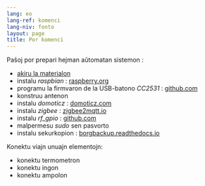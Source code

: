 ```yaml
---
lang: eo
lang-ref: komenci
lang-niv: fonto
layout: page
title: Por komenci
---
```


Paŝoj por prepari hejman aŭtomatan sistemon :  

* [akiru la materialon](_posts/2020-08-31-aparataro.md)
* instalu _raspbian_ : [raspberry.org](https://www.raspberrypi.org/documentation/installation/installing-images/README.md)
* programu la firmvaron de la USB-batono _CC2531_ : [github.com](https://github.com/jmichault/flash_cc2531)
* konstruu antenon
* instalu _domoticz_ : [domoticz.com](https://www.domoticz.com/wiki/Raspberry_Pi)
* instalu _zigbee_ : [zigbee2mqtt.io](https://www.zigbee2mqtt.io/getting_started/running_zigbee2mqtt.html)
* instalu _rf_gpio_ : [github.com](https://github.com/jmichault/rf_gpio/blob/master/LeguMin.md)
* malpermesu _sudo_ sen pasvorto
* instalu sekurkopion : [borgbackup.readthedocs.io](https://borgbackup.readthedocs.io/en/stable/installation.html)

Konektu viajn unuajn elementojn:  
* konektu termometron
* konektu ingon
* konektu ampolon

